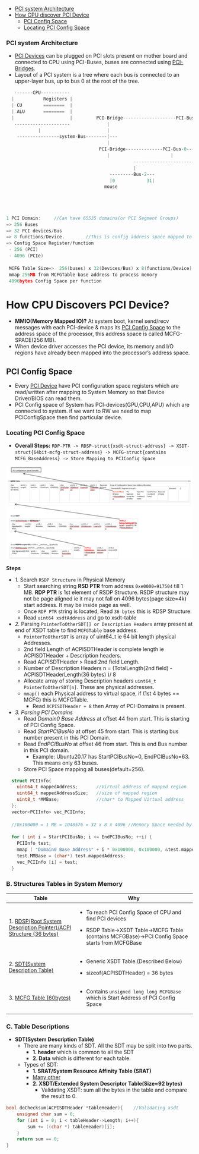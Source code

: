 - [PCI system Architecture](#ar)
- [How CPU discover PCI Device](#h)
  - [PCI Config Space](#pcs)
  - [Locating PCI Config Space](#loc)

<a name=ar></a>
### PCI system Architecture
- [PCI Devices](Terms/PCI_Device) can be plugged on PCI slots present on mother board and connected to CPU using PCI-Buses, buses are connected using [PCI-Bridges](Terms/PCI_Bridge).
- Layout of a PCI system is a tree where each bus is connected to an upper-layer bus, up to bus 0 at the root of the tree.
```c
   -------CPU-----------
  |           Registers |
  | CU        ========  |
  | ALU       ========  |
  |                     |         PCI-Bridge--------------------PCI-Bus-0--------     //PCI-Domain-B(0001)
   ---------------------              |
            |                         |
    ----------------system-Bus--------|---
                                      |
                                   PCI-Bridge--------------PCI-Bus-0--------            //PCI-Domain-A(0000)
                                      |                       |
                                                -------------------------------------
                                                |                                   |
                                       ---------Bus-2---                   -----------Bus-3-----------------
                                       |0            31|                   |0       |                    31|
                                     mouse                                     ---device7--------------
                                                                              | f0(4096)     f6        |
                                                                              |        0000:03:07.6.40 | //Domain:0,Bus:3,Device:7,Function:6,Register:40
                                                                              --------------------------
                                                                        
1 PCI Domain:     //Can have 65535 domains(or PCI Segment Groups)
=> 256 Buses
=> 32 PCI devices/Bus
=> 8 functions/Device.        //This is config address space mapped to system Memory at MMCFG-Space
=> Config Space Register/function
 - 256 (PCI)
 - 4096 (PCIe)
 
 MCFG Table Size=>  256(buses) x 32(Devices/Bus) x 8(functions/Device) x 4KB(Bytes/function) = 256MB
 mmap 256MB from MCFGTable-base address to process memory
 4096bytes Config Space per function
``` 

<a name=h></a>
# How CPU Discovers PCI Device?
- **MMIO(Memory Mapped IO)?** At system boot, kernel send/recv messages with each PCI-device & maps its [PCI Config Space](Terms/PCI_Config_Space) to the address space of the processor, this address space is called MCFG-SPACE(256 MB).
- When device driver accesses the PCI device, its memory and I/O regions have already been mapped into the processor’s address space.

<a name=pcs></a>
## PCI Config Space
- Every [PCI Device](Terms/PCI_Device) have PCI configuration space registers which are read/written after mapping to System Memory so that Device Driver/BIOS can read them.
- PCI Config space of System has PCI-devices(GPU,CPU,APU) which are connected to system. if we want to RW we need to map PCIConfigSpace then find particular device.

<a name=loc></a>
### Locating PCI Config Space
- **Overall Steps:** `RDP-PTR -> RDSP-struct{xsdt-struct-address} -> XSDT-struct{64bit-mcfg-struct-address} -> MCFG-struct{contains MCFG_BaseAddress} -> Store Mapping to PCIConfig Space`

<img src=mcfg-xsdt-rdsp.PNG width=800 />

**Steps**
  - *1.* Search `RSDP Structure` in Physical Memory 
    - Start searching string **RSD PTR** from address `0xe0000=917504` till 1 MB. **RDP PTR** is 1st element of RSDP Structure. RSDP structure may not be page aligned ie it may not fall on 4096 bytes(page size=4k) start address. It may be inside page as well.
    - Once `RDP PTR` string is located, Read `36 bytes` this is RDSP Structure.
    - Read `uint64 xsdtAddress` and go to xsdt-table
  - *2.* Parsing `PointerToOtherSDT[] or Description Headers` array present at end of XSDT table to find `MCFGTable` base address.
    - `PointerToOtherSDT` is array of uint64_t ie 64 bit length physical Addresses.
    - 2nd field Length of ACPISDTHeader is complete length ie ACPISDTHeader + Description headers.
    - Read ACPISDTHeader > Read 2nd field Length.
    - Number of Description Headers n = (TotalLength(2nd field) - ACPISDTHeaderLength(36 bytes) )/ 8
    - Allocate array of storing Description headers `uint64_t PointerToOtherSDT[n]`. These are physical addresses.
    - `mmap()` each Physical address to virtual space, if (1st 4 bytes == MCFG) this is MCFGTable.
      - Read `ACPISDTHeader + 8` then Array of PCI-Domains is present.
  - *3. Parsing PCI Domains*
      - Read *Domain0 Base Address* at offset 44 from start. This is starting of PCI Config Space.
      - Read *StartPCIBusNo* at offset 45 from start. This is starting bus number present in this PCI Domain.
      - Read *EndPCIBusNo* at offset 46 from start. This is end Bus number in this PCI domain.
        - Example: Ubuntu20.17 has StartPCIBusNo=0, EndPCIBusNo=63. This means only 63 buses.
      - Store PCI Space mapping all buses(default=256).
```c
  struct PCIInfo{
    uint64_t mappedAddress;       //Virtual address of mapped region
    uint64_t mappedAddressSize;   //size of mapped region
    uint8_t *MMBase;              //char* to Mapped Virtual address
  };
  vector<PCIInfo> vec_PCIInfo;
  
  //0x100000 = 1 MB = 1048576 = 32 x 8 x 4096 //Memory Space needed by 1 Bus
  
  for ( int i = StartPCIBusNo; i <= EndPCIBusNo; ++i) {
    PCIInfo test;
    mmap ( "Domain0 Base Address" + i * 0x100000, 0x100000, &test.mappedAddress, &test.mappedAddressSize, "/dev/mem fd");
    test.MMBase = (char*) test.mappedAddress;
    vec_PCIInfo [i] = test;
  }
```

### B. Structures Tables in System Memory

|Table|Why|
|---|---|
|1. [RDSP(Root System Description Pointer)/ACPI Structure (36 bytes)](https://wiki.osdev.org/RSDP)|<ul><li>To reach PCI Config Space of CPU and find PCI devices</li></ul> <ul><li>RSDP Table->XSDT Table->MCFG Table (contains MCFGBase)->PCI Config Space starts from MCFGBase</li></ul>|
|2. [SDT(System Description Table)](https://wiki.osdev.org/XSDT)|<ul><li>Generic XSDT Table.(Described Below)</li></ul><ul><li>sizeof(ACPISDTHeader) = 36 bytes</li></ul>|
|3. [MCFG Table (60bytes)](https://wiki.osdev.org/PCI_Express)|<ul><li>Contains `unsigned long long MCFGBase` which is Start Address of PCI Config Space|

### C. Table Descriptions
- **SDT(System Description Table)**
  - There are many kinds of SDT. All the SDT may be split into two parts. 
    - **1. header** which is common to all the SDT 
    - **2. Data** which is different for each table.
  - Types of SDT:
    - **1. SRAT/System Resource Affinity Table (SRAT)**
    - [Many other](https://wiki.osdev.org/XSDT)
    - **2. XSDT/Extended System Descriptor Table(Size=92 bytes)**
      - Validating XSDT: sum all the bytes in the table and compare the result to 0.
```c
bool doChecksum(ACPISDTHeader *tableHeader){    //Validating xsdt
    unsigned char sum = 0;
    for (int i = 0; i < tableHeader->Length; i++){
        sum += ((char *) tableHeader)[i];
    }
    return sum == 0;
}
```
